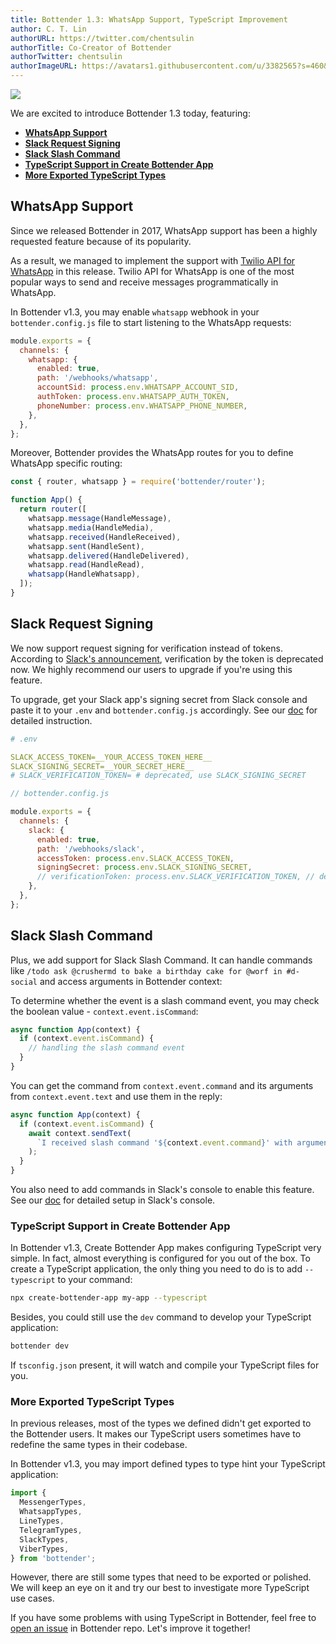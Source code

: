 ```yaml
---
title: Bottender 1.3: WhatsApp Support, TypeScript Improvement
author: C. T. Lin
authorURL: https://twitter.com/chentsulin
authorTitle: Co-Creator of Bottender
authorTwitter: chentsulin
authorImageURL: https://avatars1.githubusercontent.com/u/3382565?s=460&v=4
---
```


![](https://user-images.githubusercontent.com/3382565/76055870-d410ae80-5faf-11ea-89bf-b3f09a773285.png)

We are excited to introduce Bottender 1.3 today, featuring:

- **[WhatsApp Support](/blog/2020/03/06/bottender-1_3#whatsapp-support)**
- **[Slack Request Signing](/blog/2020/03/06/bottender-1_3#slack-request-signing)**
- **[Slack Slash Command](/blog/2020/03/06/bottender-1_3#slack-slash-command)**
- **[TypeScript Support in Create Bottender App](/blog/2020/03/06/bottender-1_3#typescript-support-in-create-bottender-app)**
- **[More Exported TypeScript Types](/blog/2020/03/06/bottender-1_3#more-exported-typescript-types)**

<!--truncate-->

## WhatsApp Support

Since we released Bottender in 2017, WhatsApp support has been a highly requested feature because of its popularity.

As a result, we managed to implement the support with [Twilio API for WhatsApp](https://www.twilio.com/whatsapp) in this release. Twilio API for WhatsApp is one of the most popular ways to send and receive messages programmatically in WhatsApp.

In Bottender v1.3, you may enable `whatsapp` webhook in your `bottender.config.js` file to start listening to the WhatsApp requests:

```js
module.exports = {
  channels: {
    whatsapp: {
      enabled: true,
      path: '/webhooks/whatsapp',
      accountSid: process.env.WHATSAPP_ACCOUNT_SID,
      authToken: process.env.WHATSAPP_AUTH_TOKEN,
      phoneNumber: process.env.WHATSAPP_PHONE_NUMBER,
    },
  },
};
```

Moreover, Bottender provides the WhatsApp routes for you to define WhatsApp specific routing:

```js
const { router, whatsapp } = require('bottender/router');

function App() {
  return router([
    whatsapp.message(HandleMessage),
    whatsapp.media(HandleMedia),
    whatsapp.received(HandleReceived),
    whatsapp.sent(HandleSent),
    whatsapp.delivered(HandleDelivered),
    whatsapp.read(HandleRead),
    whatsapp(HandleWhatsapp),
  ]);
}
```

## Slack Request Signing

We now support request signing for verification instead of tokens. According to [Slack's announcement](https://api.slack.com/docs/verifying-requests-from-slack#verification_token_deprecation), verification by the token is deprecated now. We highly recommend our users to upgrade if you're using this feature.

To upgrade, get your Slack app's signing secret from Slack console and paste it to your `.env` and `bottender.config.js` accordingly. See our [doc](https://bottender.js.org/docs/channel-slack-setup) for detailed instruction.

```yaml
# .env

SLACK_ACCESS_TOKEN=__YOUR_ACCESS_TOKEN_HERE__
SLACK_SIGNING_SECRET=__YOUR_SECRET_HERE__
# SLACK_VERIFICATION_TOKEN= # deprecated, use SLACK_SIGNING_SECRET
```

```js
// bottender.config.js

module.exports = {
  channels: {
    slack: {
      enabled: true,
      path: '/webhooks/slack',
      accessToken: process.env.SLACK_ACCESS_TOKEN,
      signingSecret: process.env.SLACK_SIGNING_SECRET,
      // verificationToken: process.env.SLACK_VERIFICATION_TOKEN, // deprecated, use signingSecret
    },
  },
};
```

## Slack Slash Command

Plus, we add support for Slack Slash Command. It can handle commands like `/todo ask @crushermd to bake a birthday cake for @worf in #d-social` and access arguments in Bottender context:

To determine whether the event is a slash command event, you may check the boolean value - `context.event.isCommand`:

```js
async function App(context) {
  if (context.event.isCommand) {
    // handling the slash command event
  }
}
```

You can get the command from `context.event.command` and its arguments from `context.event.text` and use them in the reply:

```js
async function App(context) {
  if (context.event.isCommand) {
    await context.sendText(
      `I received slash command '${context.event.command}' with arguments: '${context.event.text}'`
    );
  }
}
```

You also need to add commands in Slack's console to enable this feature. See our [doc](https://bottender.js.org/docs/channel-slack-slash-comman) for detailed setup in Slack's console.

### TypeScript Support in Create Bottender App

In Bottender v1.3, Create Bottender App makes configuring TypeScript very simple. In fact, almost everything is configured for you out of the box. To create a TypeScript application, the only thing you need to do is to add `--typescript` to your command:

```sh
npx create-bottender-app my-app --typescript
```

Besides, you could still use the `dev` command to develop your TypeScript application:

```sh
bottender dev
```

If `tsconfig.json` present, it will watch and compile your TypeScript files for you.

### More Exported TypeScript Types

In previous releases, most of the types we defined didn't get exported to the Bottender users. It makes our TypeScript users sometimes have to redefine the same types in their codebase.

In Bottender v1.3, you may import defined types to type hint your TypeScript application:

```ts
import {
  MessengerTypes,
  WhatsappTypes,
  LineTypes,
  TelegramTypes,
  SlackTypes,
  ViberTypes,
} from 'bottender';
```

However, there are still some types that need to be exported or polished. We will keep an eye on it and try our best to investigate more TypeScript use cases.

If you have some problems with using TypeScript in Bottender, feel free to [open an issue](https://github.com/Yoctol/bottender/issues/new/choose) in Bottender repo. Let's improve it together!
